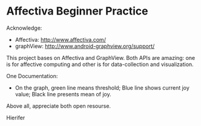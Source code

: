 # Affectiva Beginner Practice

Acknowledge: 
  * Affectiva: http://www.affectiva.com/
  * graphView: http://www.android-graphview.org/support/
  
This project bases on Affectiva and GraphView. Both APIs are amazing: one is for affective computing and other is for data-collection and visualization. 

One Documentation:
  * On the graph, green line means threshold; Blue line shows current joy value; Black line presents mean of joy.

Above all, appreciate both open resourse. 

Hierifer
